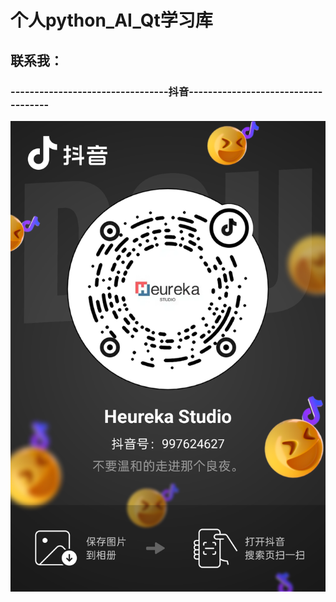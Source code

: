 # 个人python_AI_Qt学习库
## 联系我：
### ---------------------------------抖音------------------------------------
![抖音](https://raw.githubusercontent.com/MrL-jpg/PyStudy/refs/heads/main/aboutme/84601e4c9c41b6fa4aed39a51c0eb692.png)